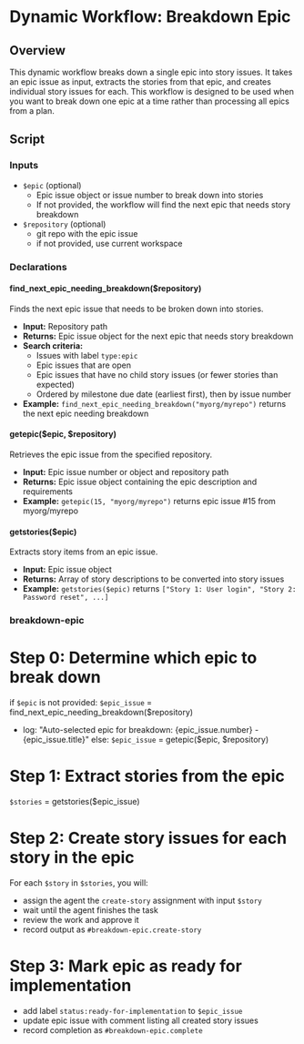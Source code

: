 # Dynamic Workflow: Breakdown Epic

## Overview

This dynamic workflow breaks down a single epic into story issues. It takes an epic issue as input, extracts the stories from that epic, and creates individual story issues for each. This workflow is designed to be used when you want to break down one epic at a time rather than processing all epics from a plan.

## Script

### Inputs
- `$epic` (optional)
  - Epic issue object or issue number to break down into stories
  - If not provided, the workflow will find the next epic that needs story breakdown
- `$repository` (optional)
  - git repo with the epic issue
  - if not provided, use current workspace

### Declarations

#### find_next_epic_needing_breakdown($repository)
Finds the next epic issue that needs to be broken down into stories.
- **Input:** Repository path
- **Returns:** Epic issue object for the next epic that needs story breakdown
- **Search criteria:**
  - Issues with label `type:epic`
  - Epic issues that are open
  - Epic issues that have no child story issues (or fewer stories than expected)
  - Ordered by milestone due date (earliest first), then by issue number
- **Example:** `find_next_epic_needing_breakdown("myorg/myrepo")` returns the next epic needing breakdown

#### getepic($epic, $repository)
Retrieves the epic issue from the specified repository.
- **Input:** Epic issue number or object and repository path
- **Returns:** Epic issue object containing the epic description and requirements
- **Example:** `getepic(15, "myorg/myrepo")` returns epic issue #15 from myorg/myrepo

#### getstories($epic)
Extracts story items from an epic issue.
- **Input:** Epic issue object
- **Returns:** Array of story descriptions to be converted into story issues
- **Example:** `getstories($epic)` returns `["Story 1: User login", "Story 2: Password reset", ...]`

 ### breakdown-epic

# Step 0: Determine which epic to break down
if `$epic` is not provided:
   `$epic_issue` = find_next_epic_needing_breakdown($repository)
   - log: "Auto-selected epic for breakdown: {epic_issue.number} - {epic_issue.title}"
else:
   `$epic_issue` = getepic($epic, $repository)

# Step 1: Extract stories from the epic
`$stories` = getstories($epic_issue)

# Step 2: Create story issues for each story in the epic
For each `$story` in `$stories`, you will:
   - assign the agent the `create-story` assignment with input `$story`
   - wait until the agent finishes the task
   - review the work and approve it
   - record output as `#breakdown-epic.create-story`

# Step 3: Mark epic as ready for implementation
- add label `status:ready-for-implementation` to `$epic_issue`
- update epic issue with comment listing all created story issues
- record completion as `#breakdown-epic.complete`